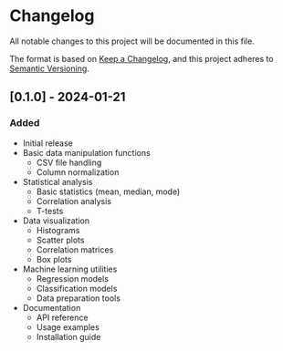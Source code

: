 # Changelog

All notable changes to this project will be documented in this file.

The format is based on [Keep a Changelog](https://keepachangelog.com/en/1.0.0/),
and this project adheres to [Semantic Versioning](https://semver.org/spec/v2.0.0.html).

## [0.1.0] - 2024-01-21

### Added

- Initial release
- Basic data manipulation functions
  - CSV file handling
  - Column normalization
- Statistical analysis
  - Basic statistics (mean, median, mode)
  - Correlation analysis
  - T-tests
- Data visualization
  - Histograms
  - Scatter plots
  - Correlation matrices
  - Box plots
- Machine learning utilities
  - Regression models
  - Classification models
  - Data preparation tools
- Documentation
  - API reference
  - Usage examples
  - Installation guide
